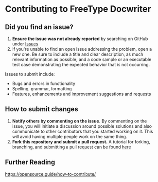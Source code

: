 # Contributing to FreeType Docwriter


## Did you find an issue?

1. **Ensure the issue was not already reported** by searching on GitHub under [Issues](!https://github.com/freetype/docwriter/issues)
2. If you're unable to find an open issue addressing the problem, open a new one. Be sure to include a title and clear description, as much relevant information as possible, and a code sample or an executable test case demonstrating the expected behavior that is not occurring.

Issues to submit include:

- Bugs and errors in functionality
- Spelling, grammar, formatting
- Features, enhancements and improvement suggestions and requests


## How to submit changes

1. **Notify others by commenting on the issue.** By commenting on the issue, you will initiate a discussion around possible solutions and also communicate to other contributors that you started working on it. This will avoid having multiple people  work on the same thing.
2. **Fork this repository and submit a pull request.** A tutorial for forking, branching, and submitting a pull request can be found [here](!https://www.digitalocean.com/community/tutorials/how-to-create-a-pull-request-on-github)

## Further Reading

https://opensource.guide/how-to-contribute/
